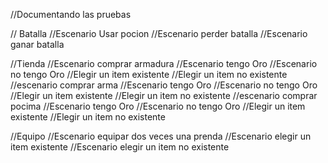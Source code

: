 //Documentando las pruebas

// Batalla
//Escenario Usar pocion
//Escenario perder batalla
//Escenario ganar batalla

//Tienda
//Escenario comprar armadura
    //Escenario tengo Oro
    //Escenario no tengo Oro
    //Elegir un item existente
    //Elegir un item no existente
//escenario comprar arma
    //Escenario tengo Oro
    //Escenario no tengo Oro
    //Elegir un item existente
    //Elegir un item no existente
//escenario comprar pocima
    //Escenario tengo Oro
    //Escenario no tengo Oro
    //Elegir un item existente
    //Elegir un item no existente

//Equipo
    //Escenario equipar dos veces una prenda 
    //Escenario elegir un item existente
    //Escenario elegir un item no existente
    
